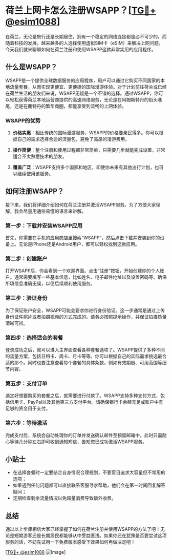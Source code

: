 # 荷兰上网卡怎么注册WSAPP？[[TG💪+ @esim1088](https://t.me/s/esim1088)]

在荷兰，无论是旅行还是长期居住，拥有一个稳定的网络连接都是必不可少的。而随着科技的发展，越来越多的人选择使用虚拟SIM卡（eSIM）来解决上网问题。今天我们就来聊聊如何在荷兰注册和使用WSAPP这款非常实用的应用程序。

## 什么是WSAPP？

WSAPP是一个提供全球数据服务的应用程序，用户可以通过它购买不同国家的本地流量套餐，从而实现更便宜、更便捷的国际漫游体验。对于计划前往荷兰或已经在荷兰生活的朋友们来说，WSAPP无疑是一个不错的选择。通过WSAPP，你可以轻松获得荷兰本地运营商提供的高速网络服务，无论是在阿姆斯特丹的街头巷尾，还是在鹿特丹的繁华商圈，都能享受到流畅的上网体验。

### WSAPP的优势

1. **价格实惠**：相比传统的国际漫游服务，WSAPP的价格要亲民得多。你可以根据自己的需求选择合适的流量包，避免了高昂的漫游费用。
   
2. **操作简便**：整个注册和使用过程都非常简单，只需要几步就能完成设置，非常适合不太熟悉技术的朋友。

3. **覆盖广泛**：WSAPP支持多个国家和地区，即使你未来有其他出行计划，也可以继续使用该服务。

## 如何注册WSAPP？

接下来，我们将详细介绍如何在荷兰注册并激活WSAPP服务。为了方便大家理解，我会尽量用通俗易懂的语言来讲解。

### 第一步：下载并安装WSAPP应用

首先，你需要在手机的应用商店里搜索“WSAPP”，然后点击下载并安装到你的设备上。无论是iPhone还是Android用户，都可以轻松找到这款应用。

### 第二步：创建账户

打开WSAPP后，你会看到一个欢迎界面。点击“注册”按钮，开始创建你的个人账户。通常需要填写一些基本信息，比如姓名、电子邮件地址以及设置密码等。确保所填信息准确无误，以便后续顺利使用服务。

### 第三步：验证身份

为了保证账户安全，WSAPP可能会要求你进行身份验证。这一步通常是通过上传身份证件照片或者拍摄视频的方式完成的。请务必按照提示操作，并保证拍摄质量清晰可辨。

### 第四步：选择适合的套餐

登录成功之后，就可以进入主界面查看各种套餐选项了。WSAPP提供了多种不同的流量方案，包括日租卡、周卡、月卡等等。你可以根据自己的实际需求挑选最合适的那个。同时也要注意查看每个套餐的具体条款，例如有效期限、可用范围等细节内容。

### 第五步：支付订单

选定好想要购买的套餐之后，就需要进行付款了。WSAPP支持多种支付方式，包括信用卡、PayPal以及其他第三方支付平台。请确保银行卡余额充足或账户中有足够的资金用于支付。

### 第六步：等待激活

完成支付后，系统会自动处理你的订单并发送确认邮件至预留邮箱中。此时只需耐心等待几分钟左右即可收到通知短信，告知您已成功激活WSAPP服务。

## 小贴士

- 在选择套餐时一定要结合自身情况合理规划，不要盲目追求大容量但不常用的选项；
- 如果遇到任何问题都可以直接联系客服寻求帮助，他们会在第一时间回复解答疑问；
- 定期检查剩余流量情况以免超量消费导致额外收费。

## 总结

通过以上步骤相信大家已经掌握了如何在荷兰注册并使用WSAPP的方法了吧！无论是短期游客还是长期居民都能够从中受益匪浅。如果你还在犹豫是否要尝试这项服务的话，不妨先试用一下免费版本感受下效果如何再做决定吧！

[[TG💪+ @esim1088](https://t.me/s/esim1088) ![Image](https://i.postimg.cc/4NQfJmqS/Snipaste-2025-05-13-00-14-12.png)]